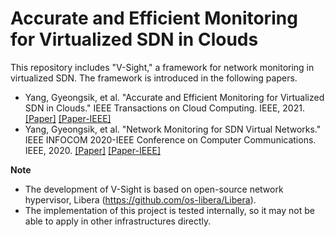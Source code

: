 # Accurate and Efficient Monitoring for Virtualized SDN in Clouds

This repository includes "V-Sight," a framework for network monitoring in virtualized SDN.
The framework is introduced in the following papers.

- Yang, Gyeongsik, et al. "Accurate and Efficient Monitoring for Virtualized SDN in Clouds." IEEE Transactions on Cloud Computing. IEEE, 2021. [[Paper]](http://gsyang33.github.io/assets/papers/vsight-accepted-version.pdf) [[Paper-IEEE]](https://ieeexplore.ieee.org/document/9155260)
- Yang, Gyeongsik, et al. "Network Monitoring for SDN Virtual Networks." IEEE INFOCOM 2020-IEEE Conference on Computer Communications. IEEE, 2020. [[Paper]](https://gsyang33.github.io/assets/papers/V-Sight-TCC-accepted-version.pdf) [[Paper-IEEE]](https://ieeexplore.ieee.org/document/9457188)

**Note**
- The development of V-Sight is based on open-source network hypervisor, Libera (https://github.com/os-libera/Libera).
- The implementation of this project is tested internally, so it may not be able to apply in other infrastructures directly.
